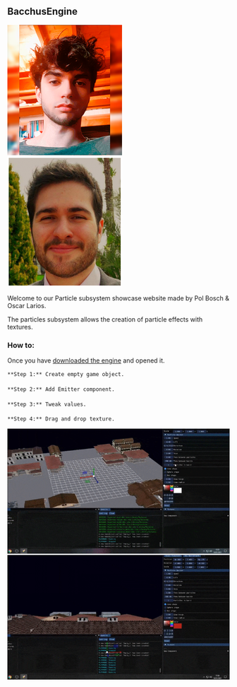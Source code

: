 ## BacchusEngine

![Pol](https://github.com/ForestGin/BacchusEngine/blob/gh-pages/WebFiles/Pol_Bosch_small_blurred.png)
![Oscar](https://github.com/ForestGin/BacchusEngine/blob/gh-pages/WebFiles/oscarlarios.png)


Welcome to our Particle subsystem showcase website made by Pol Bosch & Oscar Larios.


The particles subsystem allows the creation of particle effects with textures.

### How to:

Once you have [downloaded the engine]() and opened it.

```markdown
**Step 1:** Create empty game object.

**Step 2:** Add Emitter component.

**Step 3:** Tweak values.

**Step 4:** Drag and drop texture.
```
![gif1](https://github.com/ForestGin/BacchusEngine/blob/gh-pages/WebFiles/gif1.gif)
![gif2](https://github.com/ForestGin/BacchusEngine/blob/gh-pages/WebFiles/gif2.gif)

